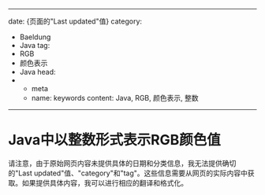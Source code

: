 ---
date: {页面的"Last updated"值}
category:
  - Baeldung
  - Java
tag:
  - RGB
  - 颜色表示
  - Java
head:
  - - meta
    - name: keywords
      content: Java, RGB, 颜色表示, 整数
------
# Java中以整数形式表示RGB颜色值

请注意，由于原始网页内容未提供具体的日期和分类信息，我无法提供确切的"Last updated"值、"category"和"tag"。这些信息需要从网页的实际内容中获取。如果提供具体内容，我可以进行相应的翻译和格式化。